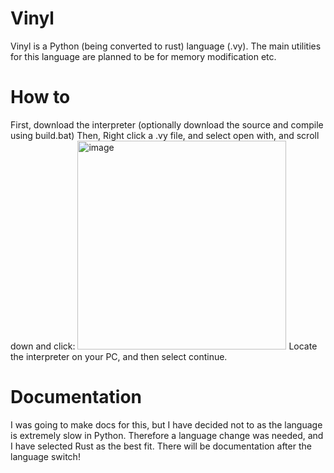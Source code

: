 # Vinyl
Vinyl is a Python (being converted to rust) language (.vy). The main utilities for this language are planned to be for memory modification etc.

# How to
First, download the interpreter (optionally download the source and compile using build.bat)
Then, Right click a .vy file, and select open with, and scroll down and click:
<img width="334" alt="image" src="https://github.com/user-attachments/assets/1275bfbb-cd54-4eed-8d94-0800d3af45fc">
Locate the interpreter on your PC, and then select continue.

# Documentation
I was going to make docs for this, but I have decided not to as the language is extremely slow in Python.
Therefore a language change was needed, and I have selected Rust as the best fit. There will be documentation after the language switch!
